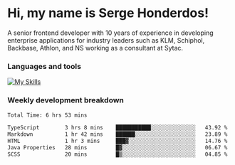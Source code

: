 # Hi, my name is Serge Honderdos!

A senior frontend developer with 10 years of experience in developing enterprise applications for industry leaders such as KLM, Schiphol, Backbase, Athlon, and NS working as a consultant at Sytac.

### Languages and tools
[![My Skills](https://skillicons.dev/icons?i=js,ts,angular,react,vue,nodejs,sqlite,postgres,mongodb,git,azure)](#)

### Weekly development breakdown
<!--START_SECTION:waka-->

```txt
Total Time: 6 hrs 53 mins

TypeScript        3 hrs 8 mins    ███████████░░░░░░░░░░░░░░   43.92 %
Markdown          1 hr 42 mins    ██████░░░░░░░░░░░░░░░░░░░   23.89 %
HTML              1 hr 3 mins     ███▓░░░░░░░░░░░░░░░░░░░░░   14.76 %
Java Properties   28 mins         █▓░░░░░░░░░░░░░░░░░░░░░░░   06.67 %
SCSS              20 mins         █▒░░░░░░░░░░░░░░░░░░░░░░░   04.85 %
```

<!--END_SECTION:waka-->
